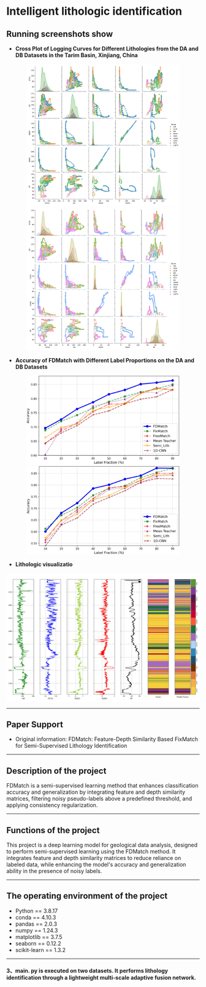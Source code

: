 # **Intelligent lithologic identification**
## Running screenshots show

- **Cross Plot of Logging Curves for Different Lithologies from the DA and DB Datasets in the Tarim Basin, Xinjiang, China**
<div align="center">
  <img src="output/da_crossplot.jpg" width="400" />
  <img src="output/db_crossplot.jpg" width="400" />
</div>

- **Accuracy of FDMatch with Different Label Proportions on the DA and DB Datasets**
<div align="center">
  <img src="output/da_chart.jpg" width="400" />
  <img src="output/db_chart.jpg" width="400" />
</div>

- **Lithologic visualizatio**
<div align="center">
  <img src="output/pre_lith.jpg" width="600" />
</div>

***
## Paper Support
- Original information: FDMatch: Feature-Depth Similarity Based FixMatch for Semi-Supervised Lithology Identification
***
## Description of the project
FDMatch is a semi-supervised learning method that enhances classification accuracy and generalization by integrating feature and depth similarity matrices, filtering noisy pseudo-labels above a predefined threshold, and applying consistency regularization.
***
## Functions of the project
This project is a deep learning model for geological data analysis, designed to perform semi-supervised learning using the FDMatch method. It integrates feature and depth similarity matrices to reduce reliance on labeled data, while enhancing the model's accuracy and generalization ability in the presence of noisy labels.
***
## The operating environment of the project
-	Python == 3.8.17
- conda == 4.10.3
-	pandas == 2.0.3
-	numpy == 1.24.3
-	matplotlib == 3.7.5
-	seaborn == 0.12.2
-	scikit-learn == 1.3.2
***





#### 3、**main. py** is executed on two datasets. It performs lithology identification through a lightweight multi-scale adaptive fusion network.


